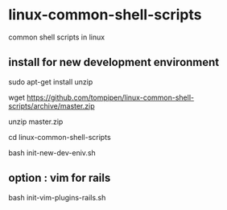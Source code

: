 linux-common-shell-scripts
==========================

common shell scripts in linux

install for new development environment
-------

sudo apt-get install unzip

wget https://github.com/tompipen/linux-common-shell-scripts/archive/master.zip

unzip master.zip

cd linux-common-shell-scripts

bash init-new-dev-eniv.sh

option : vim for rails
---------------------

bash init-vim-plugins-rails.sh

